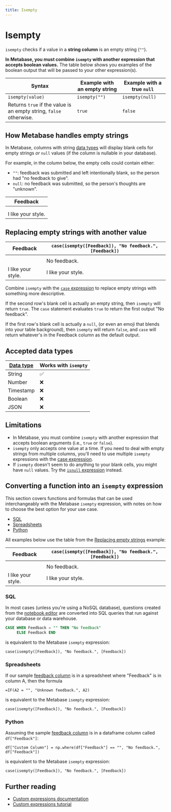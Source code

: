```yaml
---
title: Isempty
---
```


# Isempty

`isempty` checks if a value in a **string column** is an empty string (`""`).

**In Metabase, you must combine `isempty` with another expression that accepts boolean values.** The table below shows you examples of the boolean output that will be passed to your other expression(s).

| Syntax                                                             | Example with an empty string | Example with a true `null` |
| ------------------------------------------------------------------ | ---------------------------- | -------------------------- |
| `isempty(value)`                                                   | `isempty("")`                | `isempty(null)`            |
| Returns `true` if the value is an empty string, `false` otherwise. | `true`                       | `false`                    |

## How Metabase handles empty strings

In Metabase, columns with string [data types][data-types] will display blank cells for empty strings _or_ `null` values (if the column is nullable in your database).

For example, in the column below, the empty cells could contain either:

- `""`: feedback was submitted and left intentionally blank, so the person had "no feedback to give".
- `null`: no feedback was submitted, so the person's thoughts are "unknown".

| Feedback           |
| ------------------ |
|                    |
|                    |
| I like your style. |

## Replacing empty strings with another value

| Feedback           | `case(isempty([Feedback]), "No feedback.", [Feedback])` |
| ------------------ | ------------------------------------------------------- |
|                    |                                                         |
|                    | No feedback.                                            |
| I like your style. | I like your style.                                      |

Combine `isempty` with the [`case` expression](./case) to replace empty strings with something more descriptive.

If the second row's blank cell is actually an empty string, then `isempty` will return `true`. The `case` statement evaluates `true` to return the first output "No feedback".

If the first row's blank cell is actually a `null`, (or even an emoji that blends into your table background), then `isempty` will return `false`, and `case` will return whatever's in the Feedback column as the default output.

## Accepted data types

| [Data type][data-types] | Works with `isempty` |
| ----------------------- | -------------------- |
| String                  | ✅                   |
| Number                  | ❌                   |
| Timestamp               | ❌                   |
| Boolean                 | ❌                   |
| JSON                    | ❌                   |

## Limitations

- In Metabase, you must combine `isempty` with another expression that accepts boolean arguments (i.e., `true` or `false`).
- `isempty` only accepts one value at a time. If you need to deal with empty strings from multiple columns, you'll need to use multiple `isempty` expressions with the [case expression](./case).
- If `isempty` doesn't seem to do anything to your blank cells, you might have `null` values. Try the [`isnull` expression](./isnull) instead.

## Converting a function into an `isempty` expression

This section covers functions and formulas that can be used interchangeably with the Metabase `isempty` expression, with notes on how to choose the best option for your use case.

- [SQL](#sql)
- [Spreadsheets](#spreadsheets)
- [Python](#python)

All examples below use the table from the [Replacing empty strings](#replacing-empty-strings-with-another-value) example:

| Feedback           | `case(isempty([Feedback]), "No feedback.", [Feedback])` |
| ------------------ | ------------------------------------------------------- |
|                    |                                                         |
|                    | No feedback.                                            |
| I like your style. | I like your style.                                      |

### SQL

In most cases (unless you're using a NoSQL database), questions created from the [notebook editor][notebook-editor-def] are converted into SQL queries that run against your database or data warehouse.

```sql
CASE WHEN Feedback = "" THEN "No feedback"
     ELSE Feedback END
```

is equivalent to the Metabase `isempty` expression:

```
case(isempty([Feedback]), "No feedback.", [Feedback])
```

### Spreadsheets

If our sample [feedback column](#replacing-empty-strings-with-another-value) is in a spreadsheet where "Feedback" is in column A, then the formula

```
=IF(A2 = "", "Unknown feedback.", A2)
```

is equivalent to the Metabase `isempty` expression:

```
case(isempty([Feedback]), "No feedback.", [Feedback])
```

### Python

Assuming the sample [feedback column](#replacing-empty-strings-with-another-value) is in a dataframe column called `df["Feedback"]`:

```
df["Custom Column"] = np.where(df["Feedback"] == "", "No feedback.", df["Feedback"])
```

is equivalent to the Metabase `isempty` expression:

```
case(isempty([Feedback]), "No feedback.", [Feedback])
```

## Further reading

- [Custom expressions documentation][custom-expressions-doc]
- [Custom expressions tutorial][custom-expressions-learn]

[custom-expressions-doc]: ../expressions
[custom-expressions-learn]: /learn/questions/custom-expressions
[data-types]: /learn/databases/data-types-overview#examples-of-data-types
[notebook-editor-def]: /glossary/notebook_editor
[numpy]: https://numpy.org/doc/
[pandas]: https://pandas.pydata.org/pandas-docs/stable/
